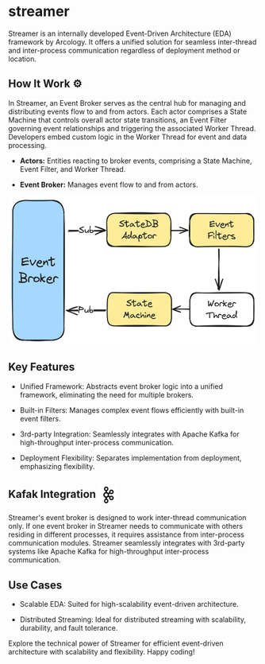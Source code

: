 # streamer

Streamer is an internally developed Event-Driven Architecture (EDA) framework by Arcology. It offers a unified solution for seamless inter-thread and inter-process communication regardless of deployment method or location. 

## How It Work ⚙️

In Streamer, an Event Broker serves as the central hub for managing and distributing events flow to and from actors. Each actor comprises a State Machine that controls overall actor state transitions, an Event Filter governing event relationships and triggering the associated Worker Thread. Developers embed custom logic in the Worker Thread for event and data processing. 

- **Actors:** Entities reacting to broker events, comprising a State Machine, Event Filter, and Worker Thread.

- **Event Broker:** Manages event flow to and from actors.

<p align="center">
<img src="./img/broker-actor.png" alt="multi evms" height="300">
</p>

## Key Features 

- Unified Framework: Abstracts event broker logic into a unified framework, eliminating the need for multiple brokers.

- Built-in Filters: Manages complex event flows efficiently with built-in event filters.

- 3rd-party Integration: Seamlessly integrates with Apache Kafka for high-throughput inter-process communication.

- Deployment Flexibility: Separates implementation from deployment, emphasizing flexibility.

<h2> Kafak Integration  <img align="center" height="40" src="./img/apache_kafka_icon_138937.svg">  </h3>

Streamer's event broker is designed to work inter-thread communication only. If one event broker in Streamer needs to communicate with others residing in different processes, it requires assistance from inter-process communication modules. Streamer seamlessly integrates with 3rd-party systems like Apache Kafka for high-throughput inter-process communication.

## Use Cases

- Scalable EDA: Suited for high-scalability event-driven architecture.

- Distributed Streaming: Ideal for distributed streaming with scalability, durability, and fault tolerance.


Explore the technical power of Streamer for efficient event-driven architecture with scalability and flexibility. Happy coding!
<!--  -->

